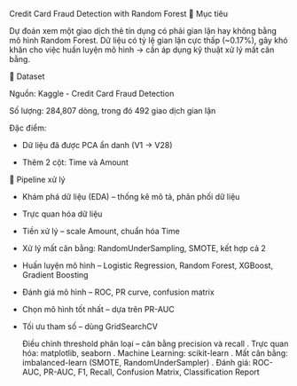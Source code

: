 Credit Card Fraud Detection with Random Forest
🎯 Mục tiêu

Dự đoán xem một giao dịch thẻ tín dụng có phải gian lận hay không bằng mô hình Random Forest.
Dữ liệu có tỷ lệ gian lận cực thấp (~0.17%), gây khó khăn cho việc huấn luyện mô hình → cần áp dụng kỹ thuật xử lý mất cân bằng.

📁 Dataset

Nguồn: Kaggle - Credit Card Fraud Detection

Số lượng: 284,807 dòng, trong đó 492 giao dịch gian lận

Đặc điểm:

- Dữ liệu đã được PCA ẩn danh (V1 → V28)

- Thêm 2 cột: Time và Amount

🔄 Pipeline xử lý

- Khám phá dữ liệu (EDA) – thống kê mô tả, phân phối dữ liệu

- Trực quan hóa dữ liệu 

- Tiền xử lý – scale Amount, chuẩn hóa Time

- Xử lý mất cân bằng: RandomUnderSampling, SMOTE, kết hợp cả 2

- Huấn luyện mô hình – Logistic Regression, Random Forest, XGBoost, Gradient Boosting

- Đánh giá mô hình – ROC, PR curve, confusion matrix

- Chọn mô hình tốt nhất – dựa trên PR-AUC

- Tối ưu tham số – dùng GridSearchCV

  Điều chỉnh threshold phân loại – cân bằng precision và recall
   . Trực quan hóa: matplotlib, seaborn
   . Machine Learning: scikit-learn
   . Mất cân bằng: imbalanced-learn (SMOTE, RandomUnderSampler)
   . Đánh giá: ROC-AUC, PR-AUC, F1, Recall, Confusion Matrix, Classification Report

